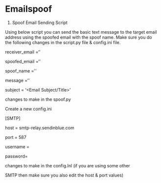 # Emailspoof

1) Spoof Email Sending Script

Using below script you can send the basic text message to the target email address using the spoofed email with the spoof name. Make sure you do the following changes in the script.py file & config.ini file.

receiver_email =‘<Receivers Email address>’

spoofed_email =‘<Spoofed Email Address>'

spoof_name ='<spoofed name >'

message =‘<Text Message to send>' 

subject = ‘<Email Subject/Title>’

changes to make in the spoof.py

Create a new config.ini

[SMTP]

host = smtp-relay.sendinblue.com

port = 587

username = <Your SMTP Email>

password= <Your SMTP Master Password>

changes to make in the config.Inl (if you are using some other

SMTP then make sure you also edit the host & port values)
